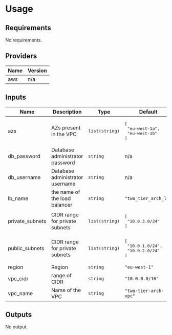 # Usage
<!--- BEGIN_TF_DOCS --->
## Requirements

No requirements.

## Providers

| Name | Version |
|------|---------|
| aws | n/a |

## Inputs

| Name | Description | Type | Default | Required |
|------|-------------|------|---------|:--------:|
| azs | AZs present in the VPC | `list(string)` | <pre>[<br>  "eu-west-1a",<br>  "eu-west-1b"<br>]</pre> | no |
| db\_password | Database administrator password | `string` | n/a | yes |
| db\_username | Database administrator username | `string` | n/a | yes |
| lb\_name | the name of the load balancer | `string` | `"two_tier_arch_lb"` | no |
| private\_subnets | CIDR range for private subnets | `list(string)` | <pre>[<br>  "10.0.3.0/24"<br>]</pre> | no |
| public\_subnets | CIDR range for private subnets | `list(string)` | <pre>[<br>  "10.0.1.0/24",<br>  "10.0.2.0/24"<br>]</pre> | no |
| region | Region | `string` | `"eu-west-1"` | no |
| vpc\_cidr | range of CIDR | `string` | `"10.0.0.0/16"` | no |
| vpc\_name | Name of the VPC | `string` | `"two-tier-arch-vpc"` | no |

## Outputs

No output.

<!--- END_TF_DOCS --->
